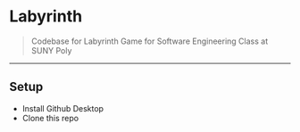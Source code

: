 # Labyrinth
> Codebase for Labyrinth Game for Software Engineering Class at SUNY Poly

---

## Setup

- Install Github Desktop
- Clone this repo

